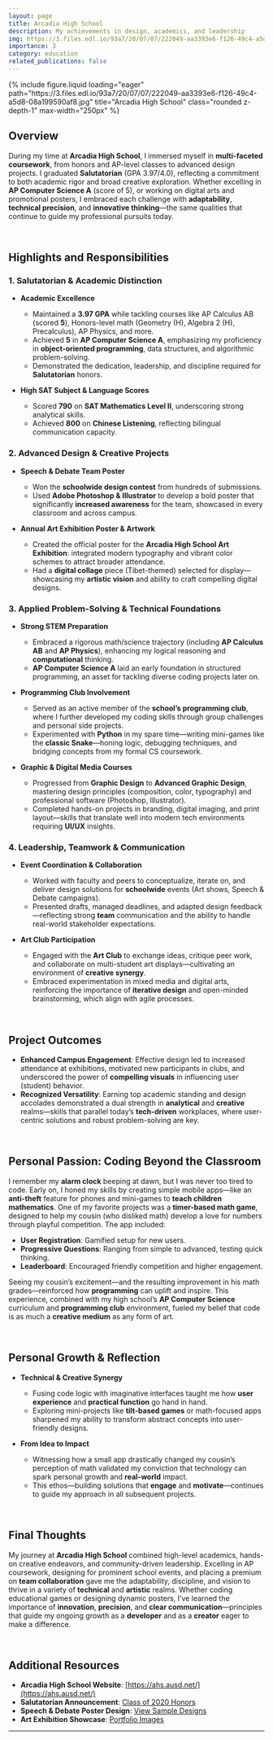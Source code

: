 ```yaml
---
layout: page
title: Arcadia High School
description: My achievements in design, academics, and leadership
img: https://3.files.edl.io/93a7/20/07/07/222049-aa3393e6-f126-49c4-a5d8-08a199590af8.jpg
importance: 3
category: education
related_publications: false
---
```


<div class="row">
  <div class="col-sm mt-3 mt-md-0 text-center">
    {% include figure.liquid
       loading="eager"
       path="https://3.files.edl.io/93a7/20/07/07/222049-aa3393e6-f126-49c4-a5d8-08a199590af8.jpg"
       title="Arcadia High School"
       class="rounded z-depth-1"
       max-width="250px"
    %}
  </div>
</div>

## Overview

During my time at **Arcadia High School**, I immersed myself in **multi-faceted coursework**, from honors and AP-level classes to advanced design projects. I graduated **Salutatorian** (GPA 3.97/4.0), reflecting a commitment to both academic rigor and broad creative exploration. Whether excelling in **AP Computer Science A** (score of 5), or working on digital arts and promotional posters, I embraced each challenge with **adaptability**, **technical precision**, and **innovative thinking**—the same qualities that continue to guide my professional pursuits today.

<br>

## Highlights and Responsibilities

### 1. Salutatorian & Academic Distinction

- **Academic Excellence**

  - Maintained a **3.97 GPA** while tackling courses like AP Calculus AB (scored **5**), Honors-level math (Geometry (H), Algebra 2 (H), Precalculus), AP Physics, and more.
  - Achieved **5** in **AP Computer Science A**, emphasizing my proficiency in **object-oriented programming**, data structures, and algorithmic problem-solving.
  - Demonstrated the dedication, leadership, and discipline required for **Salutatorian** honors.

- **High SAT Subject & Language Scores**
  - Scored **790** on **SAT Mathematics Level II**, underscoring strong analytical skills.
  - Achieved **800** on **Chinese Listening**, reflecting bilingual communication capacity.

### 2. Advanced Design & Creative Projects

- **Speech & Debate Team Poster**

  - Won the **schoolwide design contest** from hundreds of submissions.
  - Used **Adobe Photoshop & Illustrator** to develop a bold poster that significantly **increased awareness** for the team, showcased in every classroom and across campus.

- **Annual Art Exhibition Poster & Artwork**
  - Created the official poster for the **Arcadia High School Art Exhibition**: integrated modern typography and vibrant color schemes to attract broader attendance.
  - Had a **digital collage** piece (Tibet-themed) selected for display—showcasing my **artistic vision** and ability to craft compelling digital designs.

### 3. Applied Problem-Solving & Technical Foundations

- **Strong STEM Preparation**

  - Embraced a rigorous math/science trajectory (including **AP Calculus AB** and **AP Physics**), enhancing my logical reasoning and **computational** thinking.
  - **AP Computer Science A** laid an early foundation in structured programming, an asset for tackling diverse coding projects later on.

- **Programming Club Involvement**

  - Served as an active member of the **school’s programming club**, where I further developed my coding skills through group challenges and personal side projects.
  - Experimented with **Python** in my spare time—writing mini-games like the **classic Snake**—honing logic, debugging techniques, and bridging concepts from my formal CS coursework.

- **Graphic & Digital Media Courses**
  - Progressed from **Graphic Design** to **Advanced Graphic Design**, mastering design principles (composition, color, typography) and professional software (Photoshop, Illustrator).
  - Completed hands-on projects in branding, digital imaging, and print layout—skills that translate well into modern tech environments requiring **UI/UX** insights.

### 4. Leadership, Teamwork & Communication

- **Event Coordination & Collaboration**

  - Worked with faculty and peers to conceptualize, iterate on, and deliver design solutions for **schoolwide** events (Art shows, Speech & Debate campaigns).
  - Presented drafts, managed deadlines, and adapted design feedback—reflecting strong **team** communication and the ability to handle real-world stakeholder expectations.

- **Art Club Participation**
  - Engaged with the **Art Club** to exchange ideas, critique peer work, and collaborate on multi-student art displays—cultivating an environment of **creative synergy**.
  - Embraced experimentation in mixed media and digital arts, reinforcing the importance of **iterative design** and open-minded brainstorming, which align with agile processes.

<br>

## Project Outcomes

- **Enhanced Campus Engagement**: Effective design led to increased attendance at exhibitions, motivated new participants in clubs, and underscored the power of **compelling visuals** in influencing user (student) behavior.
- **Recognized Versatility**: Earning top academic standing and design accolades demonstrated a dual strength in **analytical** and **creative** realms—skills that parallel today’s **tech-driven** workplaces, where user-centric solutions and robust problem-solving are key.

<br>

## Personal Passion: Coding Beyond the Classroom

I remember my **alarm clock** beeping at dawn, but I was never too tired to code. Early on, I honed my skills by creating simple mobile apps—like an **anti-theft** feature for phones and mini-games to **teach children mathematics**. One of my favorite projects was a **timer-based math game**, designed to help my cousin (who disliked math) develop a love for numbers through playful competition. The app included:

- **User Registration**: Gamified setup for new users.
- **Progressive Questions**: Ranging from simple to advanced, testing quick thinking.
- **Leaderboard**: Encouraged friendly competition and higher engagement.

Seeing my cousin’s excitement—and the resulting improvement in his math grades—reinforced how **programming** can uplift and inspire. This experience, combined with my high school’s **AP Computer Science** curriculum and **programming club** environment, fueled my belief that code is as much a **creative medium** as any form of art.

<br>

## Personal Growth & Reflection

- **Technical & Creative Synergy**

  - Fusing code logic with imaginative interfaces taught me how **user experience** and **practical function** go hand in hand.
  - Exploring mini-projects like **tilt-based games** or math-focused apps sharpened my ability to transform abstract concepts into user-friendly designs.

- **From Idea to Impact**
  - Witnessing how a small app drastically changed my cousin’s perception of math validated my conviction that technology can spark personal growth and **real-world** impact.
  - This ethos—building solutions that **engage** and **motivate**—continues to guide my approach in all subsequent projects.

<br>

## Final Thoughts

My journey at **Arcadia High School** combined high-level academics, hands-on creative endeavors, and community-driven leadership. Excelling in AP coursework, designing for prominent school events, and placing a premium on **team collaboration** gave me the adaptability, discipline, and vision to thrive in a variety of **technical** and **artistic** realms. Whether coding educational games or designing dynamic posters, I’ve learned the importance of **innovation**, **precision**, and **clear communication**—principles that guide my ongoing growth as a **developer** and as a **creator** eager to make a difference.

<br>

## Additional Resources

- **Arcadia High School Website**: [https://ahs.ausd.net/](https://ahs.ausd.net/)
- **Salutatorian Announcement**: [Class of 2020 Honors](#)
- **Speech & Debate Poster Design**: [View Sample Designs](#)
- **Art Exhibition Showcase**: [Portfolio Images](#)

---
